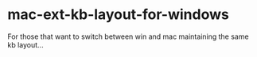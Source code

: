 # mac-ext-kb-layout-for-windows
For those that want to switch between win and mac maintaining the same kb layout...
